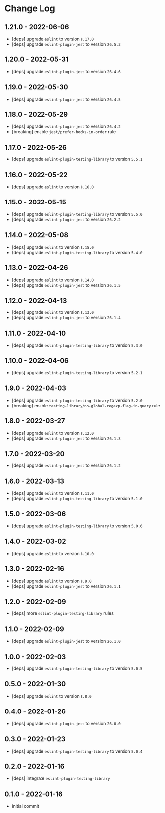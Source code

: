 # Change Log

## 1.21.0 - 2022-06-06
  - [deps] upgrade `eslint` to version `8.17.0`
  - [deps] upgrade `eslint-plugin-jest` to version `26.5.3`

## 1.20.0 - 2022-05-31
  - [deps] upgrade `eslint-plugin-jest` to version `26.4.6`

## 1.19.0 - 2022-05-30
  - [deps] upgrade `eslint-plugin-jest` to version `26.4.5`

## 1.18.0 - 2022-05-29
  - [deps] upgrade `eslint-plugin-jest` to version `26.4.2`
  - [breaking] enable `jest/prefer-hooks-in-order` rule

## 1.17.0 - 2022-05-26
  - [deps] upgrade `eslint-plugin-testing-library` to version `5.5.1`

## 1.16.0 - 2022-05-22
  - [deps] upgrade `eslint` to version `8.16.0`

## 1.15.0 - 2022-05-15
  - [deps] upgrade `eslint-plugin-testing-library` to version `5.5.0`
  - [deps] upgrade `eslint-plugin-jest` to version `26.2.2`

## 1.14.0 - 2022-05-08
  - [deps] upgrade `eslint` to version `8.15.0`
  - [deps] upgrade `eslint-plugin-testing-library` to version `5.4.0`

## 1.13.0 - 2022-04-26
  - [deps] upgrade `eslint` to version `8.14.0`
  - [deps] upgrade `eslint-plugin-jest` to version `26.1.5`

## 1.12.0 - 2022-04-13
  - [deps] upgrade `eslint` to version `8.13.0`
  - [deps] upgrade `eslint-plugin-jest` to version `26.1.4`

## 1.11.0 - 2022-04-10
  - [deps] upgrade `eslint-plugin-testing-library` to version `5.3.0`

## 1.10.0 - 2022-04-06
  - [deps] upgrade `eslint-plugin-testing-library` to version `5.2.1`

## 1.9.0 - 2022-04-03
  - [deps] upgrade `eslint-plugin-testing-library` to version `5.2.0`
  - [breaking] enable `testing-library/no-global-regexp-flag-in-query` rule

## 1.8.0 - 2022-03-27
  - [deps] upgrade `eslint` to version `8.12.0`
  - [deps] upgrade `eslint-plugin-jest` to version `26.1.3`

## 1.7.0 - 2022-03-20
  - [deps] upgrade `eslint-plugin-jest` to version `26.1.2`

## 1.6.0 - 2022-03-13
  - [deps] upgrade `eslint` to version `8.11.0`
  - [deps] upgrade `eslint-plugin-testing-library` to version `5.1.0`

## 1.5.0 - 2022-03-06
  - [deps] upgrade `eslint-plugin-testing-library` to version `5.0.6`

## 1.4.0 - 2022-03-02
  - [deps] upgrade `eslint` to version `8.10.0`

## 1.3.0 - 2022-02-16
  - [deps] upgrade `eslint` to version `8.9.0`
  - [deps] upgrade `eslint-plugin-jest` to version `26.1.1`

## 1.2.0 - 2022-02-09
  - [deps] more `eslint-plugin-testing-library` rules

## 1.1.0 - 2022-02-09
  - [deps] upgrade `eslint-plugin-jest` to version `26.1.0`

## 1.0.0 - 2022-02-03
  - [deps] upgrade `eslint-plugin-testing-library` to version `5.0.5`

## 0.5.0 - 2022-01-30
  - [deps] upgrade `eslint` to version `8.8.0`

## 0.4.0 - 2022-01-26
  - [deps] upgrade `eslint-plugin-jest` to version `26.0.0`

## 0.3.0 - 2022-01-23
  - [deps] upgrade `eslint-plugin-testing-library` to version `5.0.4`
    
## 0.2.0 - 2022-01-16
  - [deps] integrate `eslint-plugin-testing-library`

## 0.1.0 - 2022-01-16
 - initial commit
